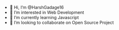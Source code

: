 - 👋 Hi, I’m @HarshGadage16
- 👀 I’m interested in Web Development
- 🌱 I’m currently learning Javascript
- 💞️ I’m looking to collaborate on Open Source Project

<!---
HarshGadage16/HarshGadage16 is a ✨ special ✨ repository because its `README.md` (this file) appears on your GitHub profile.
You can click the Preview link to take a look at your changes.
--->
